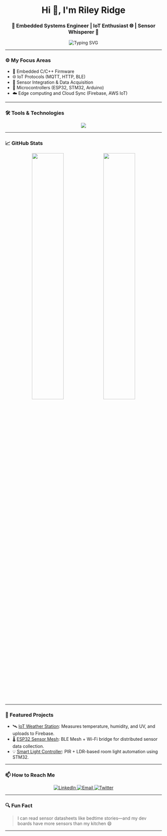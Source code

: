 <h1 align="center">Hi 👋, I'm Riley Ridge</h1>
<h3 align="center">🔌 Embedded Systems Engineer | IoT Enthusiast 🌐 | Sensor Whisperer 📡</h3>

<p align="center">
  <img src="https://readme-typing-svg.herokuapp.com?font=Fira+Code&size=24&pause=1000&center=true&vCenter=true&width=440&lines=Connecting+the+real+world+to+code;Building+smart+devices+with+IoT;Making+sensors+speak+%F0%9F%93%B1+%F0%9F%94%8C" alt="Typing SVG" />
</p>

---

### ⚙️ My Focus Areas

- 🔧 Embedded C/C++ Firmware
- 🌐 IoT Protocols (MQTT, HTTP, BLE)
- 📡 Sensor Integration & Data Acquisition
- 📱 Microcontrollers (ESP32, STM32, Arduino)
- ☁️ Edge computing and Cloud Sync (Firebase, AWS IoT)

---

### 🛠️ Tools & Technologies

<p align="center">
  <img src="https://skillicons.dev/icons?i=arduino,raspberrypi,cpp,c,py,linux,git,github,vscode,sqlite,aws,firebase" />
</p>

---

### 📈 GitHub Stats

<p align="center">
  <img src="https://github-readme-stats.vercel.app/api?username=AveryReed&show_icons=true&theme=radical&hide_border=true" width="45%" />
  <img src="https://github-readme-streak-stats.herokuapp.com/?user=AveryReed&theme=radical&hide_border=true" width="45%" />
</p>

---

### 🚀 Featured Projects

- 🛰️ [IoT Weather Station](https://github.com/AveryReed/iot-weather-station): Measures temperature, humidity, and UV, and uploads to Firebase.
- 🌡️ [ESP32 Sensor Mesh](https://github.com/AveryReed/esp32-sensor-mesh): BLE Mesh + Wi-Fi bridge for distributed sensor data collection.
- 💡 [Smart Light Controller](https://github.com/AveryReed/smart-light): PIR + LDR-based room light automation using STM32.

---

### 📫 How to Reach Me

<p align="center">
  <a href="https://www.linkedin.com/in/averyreed" target="_blank">
    <img alt="LinkedIn" src="https://img.shields.io/badge/LinkedIn-%230077B5.svg?style=for-the-badge&logo=linkedin&logoColor=white"/>
  </a>
  <a href="mailto:avery.reed.dev@gmail.com">
    <img alt="Email" src="https://img.shields.io/badge/Gmail-D14836?style=for-the-badge&logo=gmail&logoColor=white"/>
  </a>
  <a href="https://twitter.com/averyiot" target="_blank">
    <img alt="Twitter" src="https://img.shields.io/badge/Twitter-1DA1F2?style=for-the-badge&logo=twitter&logoColor=white"/>
  </a>
</p>

---

### 🔍 Fun Fact

> I can read sensor datasheets like bedtime stories—and my dev boards have more sensors than my kitchen 😄

---

<!-- README generated by ChatGPT for Avery Reed 👨‍💻 -->
